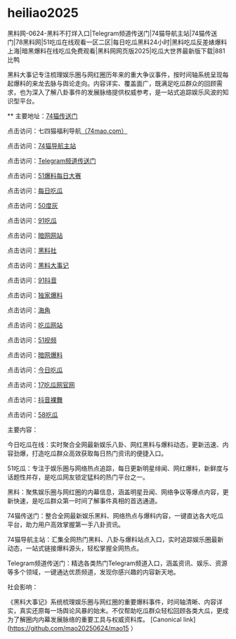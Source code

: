 # heiliao2025
黑料网-0624-黑料不打烊入口|Telegram频道传送门|74猫导航主站|74猫传送门|78黑料网|51吃瓜在线观看一区二区|每日吃瓜黑料24小时|黑料吃瓜反差婊爆料上海|暗黑爆料在线吃瓜免费观看|黑料网网页版2025|吃瓜大世界最新版下载|881比鸭

黑料大事记专注梳理娱乐圈与网红圈历年来的重大争议事件，按时间轴系统呈现每起爆料的来龙去脉与舆论走向。内容详实、覆盖面广，既满足吃瓜群众的回顾需求，也为深入了解八卦事件的发展脉络提供权威参考，是一站式追踪娱乐风波的知识型平台。

** 主要地址：<a href="https://74mao.com/">74猫传送门</a>

点击访问：七四猫福利导航<a href="https://74mao.com/">（74mao.com）</a>

点击访问：<a href="https://74mao.com/">74猫导航主站</a>

点击访问：<a href="https://74mao.com/">Telegram频道传送门</a>

点击访问：<a href="https://cg863.pages.dev/">51爆料每日大赛</a>

点击访问：<a href="https://cg25-4.pages.dev/">每日吃瓜</a>

点击访问：<a href="https://pi1-01.pages.dev/">50度灰</a>

点击访问：<a href="https://cg40-3.pages.dev/">91吃瓜</a>

点击访问：<a href="https://aw10-10.pages.dev/">暗网网站</a>

点击访问：<a href="https://hls-15.pages.dev/">黑料社</a>

点击访问：<a href="https://hl381.pages.dev/">黑料大事记</a>

点击访问：<a href="https://dy7-10.pages.dev/">91抖音</a>

点击访问：<a href="https://hl400.pages.dev/">独家爆料</a>

点击访问：<a href="https://pi88-3.pages.dev/">海角</a>

点击访问：<a href="https://cg81-01.pages.dev/">吃瓜网站</a>

点击访问：<a href="https://hj-1301.pages.dev/">51视频</a>

点击访问：<a href="https://aw6-01.pages.dev/">暗网爆料</a>

点击访问：<a href="https://pi06-1.pages.dev/">今日吃瓜</a>

点击访问：<a href="https://cg336.pages.dev/">17吃瓜网官网</a>

点击访问：<a href="https://dy9-09.pages.dev/">抖音裸舞</a>

点击访问：<a href="https://pi009.pages.dev/">58吃瓜</a>



主要内容：

今日吃瓜在线：实时聚合全网最新娱乐八卦、网红黑料与爆料动态，更新迅速、内容劲爆，打造吃瓜群众高效获取每日热门资讯的便捷入口。

51吃瓜：专注于娱乐圈与网络热点追踪，每日更新明星绯闻、网红爆料，新鲜度与话题性并存，是吃瓜网友锁定猛料的热门平台之一。

黑料：聚焦娱乐圈与网红圈的内幕信息，涵盖明星丑闻、网络争议等爆点内容，更新快速，是吃瓜群众第一时间了解事件真相的首选通道。

74猫传送门：整合全网最新娱乐黑料、网络热点与爆料内容，一键直达各大吃瓜平台，助力用户高效掌握第一手八卦资讯。

74猫导航主站：汇集全网热门黑料、八卦与爆料站点入口，实时追踪娱乐圈最新动态，一站式链接爆料源头，轻松掌握全网热点。

Telegram频道传送门：精选各类热门Telegram频道入口，涵盖资讯、娱乐、资源等多个领域，一键通达优质频道，发现你感兴趣的内容新天地。

社会影响：

《黑料大事记》系统梳理娱乐圈与网红圈的重要爆料事件，时间轴清晰、内容详实，真实还原每一场舆论风暴的始末。不仅帮助吃瓜群众轻松回顾各类大瓜，更成为了解圈内内幕发展脉络的重要工具与权威资料库。
[Canonical link](https://github.com/mao20250624/mao15 ）
